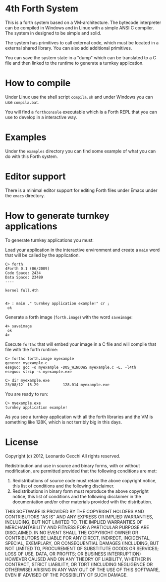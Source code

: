 4th Forth System
================

This is a forth system based on a VM-architecture. The bytecode
interpreter can be compiled in Windows and in Linux with a simple ANSI
C compiler. The system in designed to be simple and solid.

The system has primitives to call external code, which must be located
in a external shared library. You can also add additional primitives.

You can save the system state in a "dump" which can be translated to a
C file and then linked to the runtime to generate a turnkey
application.

How to compile
==============

Under Linux use the shell script `compila.sh` and under Windows you
can use `compila.bat`.

You will find a `forthconsole` executable which is a Forth REPL that
you can use to develop in a interactive way. 

Examples
========

Under the `examples` directory you can find some example of what you
can do with this Forth system.

Editor support
==============

There is a minimal editor support for editing Forth files under Emacs
under the `emacs` directory.

How to generate turnkey applications
====================================

To generate turnkey applications you must:

Load your application in the interactive environment and create a
`main` word that will be called by the application.

```
C> forth
4Forth 0.1 (06/2009)
Code Space: 2434
Data Space: 23489
----
 
kernel full.4th
 
 
4> : main ." turnkey application example!" cr ;
 ok
```

Generate a forth image (`forth.image`) with the word `saveimage`:

```
4> saveimage
 ok
4>  
```

Execute `forthc` that will embed your image in a C file and will
compile that file with the forth runtime:

```
C> forthc forth.image myexample
genero: myexample.c
eseguo: gcc -o myexample -DOS_WINDOWS myexample.c -L. -l4th
eseguo: strip -s myexample.exe

C> dir myexample.exe
23/08/12  15.29           128.014 myexample.exe
```
     
You are ready to run:

```
C> myexample.exe
turnkey application example!
```

As you see a turnkey application with all the forth libraries and the
VM is something like 128K, which is not terribly big in this days.

License
=======

Copyright (c) 2012, Leonardo Cecchi
All rights reserved.

Redistribution and use in source and binary forms, with or without
modification, are permitted provided that the following conditions are met: 

1. Redistributions of source code must retain the above copyright notice, this
   list of conditions and the following disclaimer. 
2. Redistributions in binary form must reproduce the above copyright notice,
   this list of conditions and the following disclaimer in the documentation
   and/or other materials provided with the distribution. 

THIS SOFTWARE IS PROVIDED BY THE COPYRIGHT HOLDERS AND CONTRIBUTORS "AS IS" AND
ANY EXPRESS OR IMPLIED WARRANTIES, INCLUDING, BUT NOT LIMITED TO, THE IMPLIED
WARRANTIES OF MERCHANTABILITY AND FITNESS FOR A PARTICULAR PURPOSE ARE
DISCLAIMED. IN NO EVENT SHALL THE COPYRIGHT OWNER OR CONTRIBUTORS BE LIABLE FOR
ANY DIRECT, INDIRECT, INCIDENTAL, SPECIAL, EXEMPLARY, OR CONSEQUENTIAL DAMAGES
(INCLUDING, BUT NOT LIMITED TO, PROCUREMENT OF SUBSTITUTE GOODS OR SERVICES;
LOSS OF USE, DATA, OR PROFITS; OR BUSINESS INTERRUPTION) HOWEVER CAUSED AND
ON ANY THEORY OF LIABILITY, WHETHER IN CONTRACT, STRICT LIABILITY, OR TORT
(INCLUDING NEGLIGENCE OR OTHERWISE) ARISING IN ANY WAY OUT OF THE USE OF THIS
SOFTWARE, EVEN IF ADVISED OF THE POSSIBILITY OF SUCH DAMAGE.

